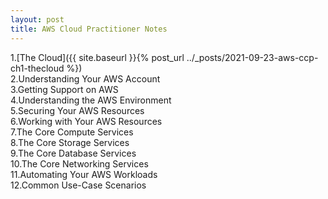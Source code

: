 ```yaml
---
layout: post
title: AWS Cloud Practitioner Notes
---
```


 1.[The Cloud]({{ site.baseurl }}{% post_url ../_posts/2021-09-23-aws-ccp-ch1-thecloud %}) <br>
 2.Understanding Your AWS Account <br>
 3.Getting Support on AWS <br>
 4.Understanding the AWS Environment <br>
 5.Securing Your AWS Resources <br>
 6.Working with Your AWS Resources <br>
 7.The Core Compute Services <br>
 8.The Core Storage Services <br>
 9.The Core Database Services <br>
 10.The Core Networking Services <br>
 11.Automating Your AWS Workloads <br>
 12.Common Use-Case Scenarios
